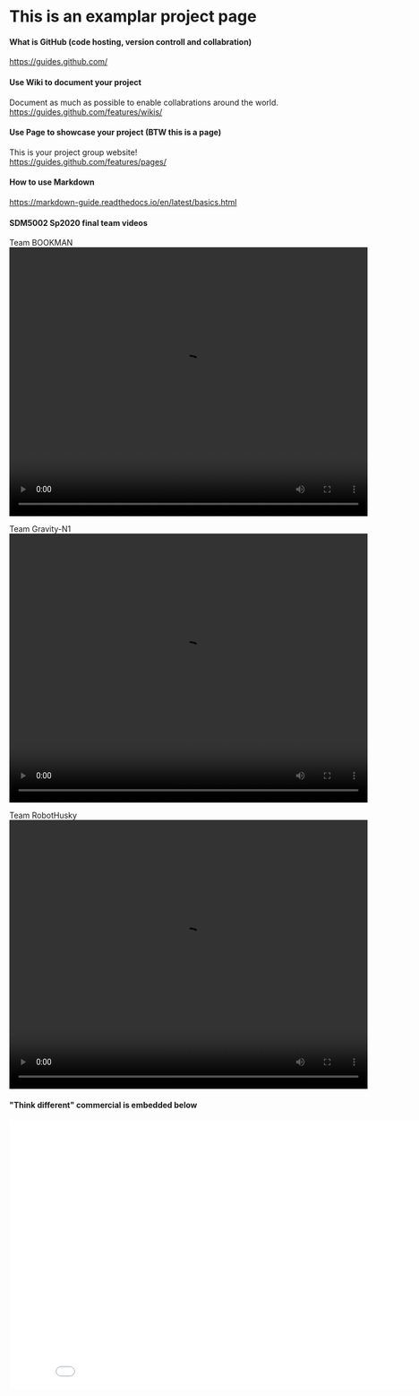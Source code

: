 # This is an examplar project page  

#### What is GitHub (code hosting, version controll and collabration)
https://guides.github.com/

#### Use Wiki to document your project
Document as much as possible to enable collabrations around the world.
https://guides.github.com/features/wikis/

#### Use Page to showcase your project (BTW this is a page)
This is your project group website!
https://guides.github.com/features/pages/

#### How to use Markdown
https://markdown-guide.readthedocs.io/en/latest/basics.html

#### SDM5002 Sp2020 final team videos
Team BOOKMAN
<video width="640" height="480" controls>
  <source type="video/mp4" src="https://github.com/BOOK-MEN/BOOKMAN/raw/master/BOOK%20MAN.mp4">
</video>

Team Gravity-N1
<video width="640" height="480" controls>
  <source type="video/mp4" src="https://github.com/xiaopinghong/repo_example/raw/master/docs/Gravity-N1.mp4">
</video>

Team RobotHusky
<video width="640" height="480" controls>
  <source type="video/mp4" src="https://github.com/Galaxy-Motion/RobotHusky/raw/master/Video/RobotHusky.mp4">
</video>

#### "Think different" commercial is embedded below
<iframe src="//player.bilibili.com/player.html?aid=34506399&cid=60450244&page=1" scrolling="no" border="0" frameborder="no" framespacing="0" allowfullscreen="true" width="854" height="480" > </iframe>


